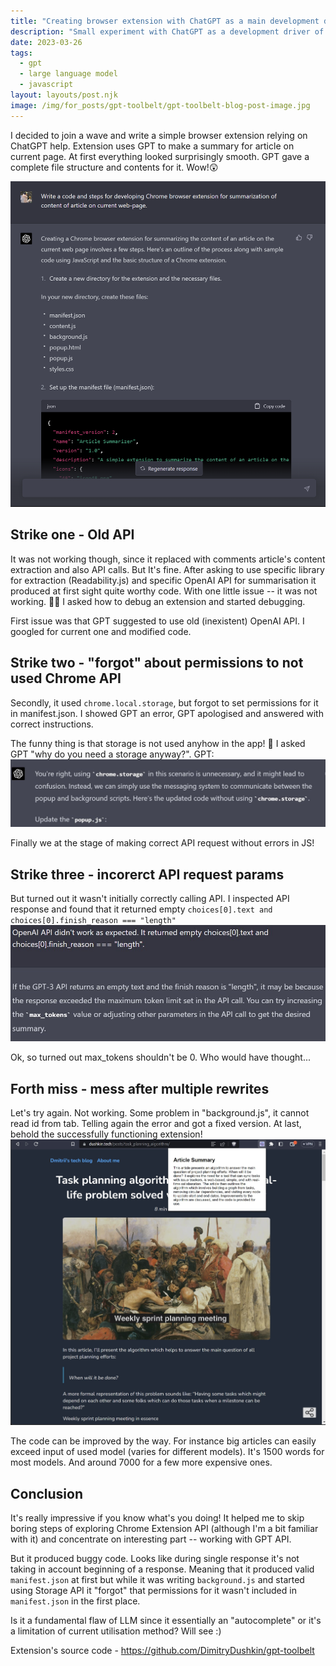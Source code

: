 ```yaml
---
title: "Creating browser extension with ChatGPT as a main development driver (spoiler: it's a mess :))"
description: "Small experiment with ChatGPT as a development driver of a Chrome Extension that generates summaries (via GPT) for an article on the current webpage. Source code included."
date: 2023-03-26
tags:
  - gpt
  - large language model
  - javascript
layout: layouts/post.njk
image: /img/for_posts/gpt-toolbelt/gpt-toolbelt-blog-post-image.jpg
---
```


I decided to join a wave and write a simple browser extension relying on ChatGPT help. Extension uses GPT to make a summary for article on current page.
At first everything looked surprisingly smooth. GPT gave a complete file structure and contents for it. Wow!😲

![GPT response on initial request](/img/for_posts/gpt-toolbelt/gpt-response-0.png)

## Strike one - Old API

It was not working though, since it replaced with comments article's content extraction and also API calls. But It's fine.
After asking to use specific library for extraction (Readability.js) and specific OpenAI API for summarisation it produced at first sight quite worthy code. With one little issue -- it was not working. 🤷‍♂️ I asked how to debug an extension and started debugging.

First issue was that GPT suggested to use old (inexistent) OpenAI API. I googled for current one and modified code.

## Strike two - "forgot" about permissions to not used Chrome API

Secondly, it used `chrome.local.storage`, but forgot to set permissions for it in manifest.json. I showed GPT an error, GPT apologised and answered with correct instructions.

The funny thing is that storage is not used anyhow in the app! 🥲
I asked GPT "why do you need a storage anyway?".
GPT:
![GPT response on storage question](/img/for_posts/gpt-toolbelt/gpt-response-1.jpg)

Finally we at the stage of making correct API request without errors in JS!

## Strike three - incorerct API request params

But turned out it wasn't initially correctly calling API. I inspected API response and found that it returned empty `choices[0].text and choices[0].finish_reason === "length"`
![GPT response on API question](/img/for_posts/gpt-toolbelt/gpt-response-2.jpg)

Ok, so turned out max_tokens shouldn't be 0. Who would have thought...

## Forth miss - mess after multiple rewrites

Let's try again. Not working. Some problem in "background.js", it cannot read id from tab. Telling again the error and got a fixed version.
At last, behold the successfully functioning extension!
![Screenshot of working browser extension summarsing article](/img/for_posts/gpt-toolbelt/gpt-toolbelt-screenshot.jpeg)

The code can be improved by the way. For instance big articles can easily exceed input of used model (varies for different models). It's 1500 words for most models. And around 7000 for a few more expensive ones.

## Conclusion

It's really impressive if you know what's you doing! It helped me to skip boring steps of exploring Chrome Extension API (although I'm a bit familiar with it) and concentrate on interesting part -- working with GPT API.

But it produced buggy code. Looks like during single response it's not taking in account beginning of a response. Meaning that it produced valid `manifest.json` at first but while it was writing `background.js` and started using Storage API it "forgot" that permissions for it wasn't included in `manifest.json` in the first place.

Is it a fundamental flaw of LLM since it essentially an "autocomplete" or it's a limitation of current utilisation method? Will see :)

Extension's source code - https://github.com/DimitryDushkin/gpt-toolbelt
